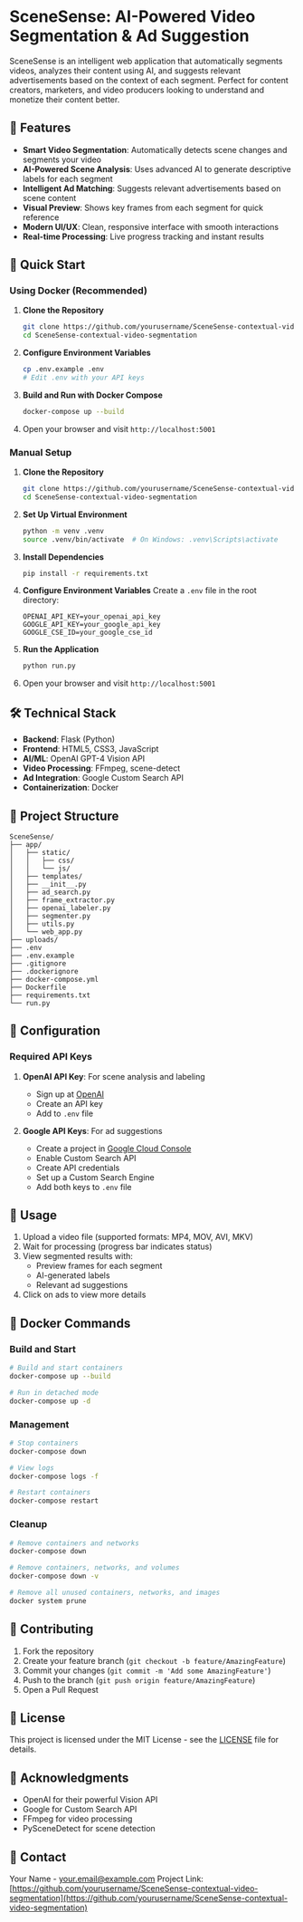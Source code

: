 # SceneSense: AI-Powered Video Segmentation & Ad Suggestion

SceneSense is an intelligent web application that automatically segments videos, analyzes their content using AI, and suggests relevant advertisements based on the context of each segment. Perfect for content creators, marketers, and video producers looking to understand and monetize their content better.

## 🌟 Features

- **Smart Video Segmentation**: Automatically detects scene changes and segments your video
- **AI-Powered Scene Analysis**: Uses advanced AI to generate descriptive labels for each segment
- **Intelligent Ad Matching**: Suggests relevant advertisements based on scene content
- **Visual Preview**: Shows key frames from each segment for quick reference
- **Modern UI/UX**: Clean, responsive interface with smooth interactions
- **Real-time Processing**: Live progress tracking and instant results

## 🚀 Quick Start

### Using Docker (Recommended)

1. **Clone the Repository**

   ```bash
   git clone https://github.com/yourusername/SceneSense-contextual-video-segmentation.git
   cd SceneSense-contextual-video-segmentation
   ```

2. **Configure Environment Variables**

   ```bash
   cp .env.example .env
   # Edit .env with your API keys
   ```

3. **Build and Run with Docker Compose**

   ```bash
   docker-compose up --build
   ```

4. Open your browser and visit `http://localhost:5001`

### Manual Setup

1. **Clone the Repository**

   ```bash
   git clone https://github.com/yourusername/SceneSense-contextual-video-segmentation.git
   cd SceneSense-contextual-video-segmentation
   ```

2. **Set Up Virtual Environment**

   ```bash
   python -m venv .venv
   source .venv/bin/activate  # On Windows: .venv\Scripts\activate
   ```

3. **Install Dependencies**

   ```bash
   pip install -r requirements.txt
   ```

4. **Configure Environment Variables**
   Create a `.env` file in the root directory:

   ```env
   OPENAI_API_KEY=your_openai_api_key
   GOOGLE_API_KEY=your_google_api_key
   GOOGLE_CSE_ID=your_google_cse_id
   ```

5. **Run the Application**

   ```bash
   python run.py
   ```

6. Open your browser and visit `http://localhost:5001`

## 🛠️ Technical Stack

- **Backend**: Flask (Python)
- **Frontend**: HTML5, CSS3, JavaScript
- **AI/ML**: OpenAI GPT-4 Vision API
- **Video Processing**: FFmpeg, scene-detect
- **Ad Integration**: Google Custom Search API
- **Containerization**: Docker

## 📁 Project Structure

```
SceneSense/
├── app/
│   ├── static/
│   │   ├── css/
│   │   └── js/
│   ├── templates/
│   ├── __init__.py
│   ├── ad_search.py
│   ├── frame_extractor.py
│   ├── openai_labeler.py
│   ├── segmenter.py
│   ├── utils.py
│   └── web_app.py
├── uploads/
├── .env
├── .env.example
├── .gitignore
├── .dockerignore
├── docker-compose.yml
├── Dockerfile
├── requirements.txt
└── run.py
```

## 🔧 Configuration

### Required API Keys

1. **OpenAI API Key**: For scene analysis and labeling

   - Sign up at [OpenAI](https://openai.com)
   - Create an API key
   - Add to `.env` file

2. **Google API Keys**: For ad suggestions
   - Create a project in [Google Cloud Console](https://console.cloud.google.com)
   - Enable Custom Search API
   - Create API credentials
   - Set up a Custom Search Engine
   - Add both keys to `.env` file

## 🎯 Usage

1. Upload a video file (supported formats: MP4, MOV, AVI, MKV)
2. Wait for processing (progress bar indicates status)
3. View segmented results with:
   - Preview frames for each segment
   - AI-generated labels
   - Relevant ad suggestions
4. Click on ads to view more details

## 🐳 Docker Commands

### Build and Start

```bash
# Build and start containers
docker-compose up --build

# Run in detached mode
docker-compose up -d
```

### Management

```bash
# Stop containers
docker-compose down

# View logs
docker-compose logs -f

# Restart containers
docker-compose restart
```

### Cleanup

```bash
# Remove containers and networks
docker-compose down

# Remove containers, networks, and volumes
docker-compose down -v

# Remove all unused containers, networks, and images
docker system prune
```

## 🤝 Contributing

1. Fork the repository
2. Create your feature branch (`git checkout -b feature/AmazingFeature`)
3. Commit your changes (`git commit -m 'Add some AmazingFeature'`)
4. Push to the branch (`git push origin feature/AmazingFeature`)
5. Open a Pull Request

## 📝 License

This project is licensed under the MIT License - see the [LICENSE](LICENSE) file for details.

## 🙏 Acknowledgments

- OpenAI for their powerful Vision API
- Google for Custom Search API
- FFmpeg for video processing
- PySceneDetect for scene detection

## 📧 Contact

Your Name - your.email@example.com
Project Link: [https://github.com/yourusername/SceneSense-contextual-video-segmentation](https://github.com/yourusername/SceneSense-contextual-video-segmentation)
